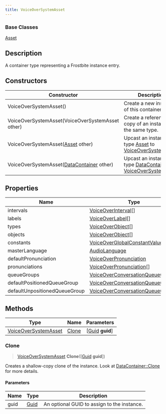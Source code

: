 ```yaml
---
title: VoiceOverSystemAsset
---
```

### Base Classes

[Asset](/vext/ref/fb/asset/)

## Description

A container type representing a Frostbite instance entry.

## Constructors

| Constructor                                                                     | Description                                                                                                                     |
| ------------------------------------------------------------------------------- | ------------------------------------------------------------------------------------------------------------------------------- |
| VoiceOverSystemAsset()                                                          | Create a new instance of this container type.                                                                                   |
| VoiceOverSystemAsset(VoiceOverSystemAsset other)                                | Create a reference copy of an instance of the same type.                                                                        |
| VoiceOverSystemAsset([Asset](/vext/ref/fb/asset/) other)                                      | Upcast an instance of type [Asset](/vext/ref/fb/asset/) to [VoiceOverSystemAsset](/vext/ref/fb/voiceoversystemasset/).                                      |
| VoiceOverSystemAsset([DataContainer](/vext/ref/shared/class/datacontainer) other) | Upcast an instance of type [DataContainer](/vext/ref/shared/class/datacontainer) to [VoiceOverSystemAsset](/vext/ref/fb/voiceoversystemasset/). |

## Properties

| Name                          | Type                                                                   | Description |
| ----------------------------- | ---------------------------------------------------------------------- | ----------- |
| intervals                     | [VoiceOverInterval](/vext/ref/fb/voiceoverinterval/)\[\]                             |             |
| labels                        | [VoiceOverLabel](/vext/ref/fb/voiceoverlabel/)\[\]                                   |             |
| types                         | [VoiceOverObject](/vext/ref/fb/voiceoverobject/)\[\]                                 |             |
| objects                       | [VoiceOverObject](/vext/ref/fb/voiceoverobject/)\[\]                                 |             |
| constants                     | [VoiceOverGlobalConstantValue](/vext/ref/fb/voiceoverglobalconstantvalue/)\[\]       |             |
| masterLanguage                | [AudioLanguage](/vext/ref/fb/audiolanguage/)                                         |             |
| defaultPronunciation          | [VoiceOverPronunciation](/vext/ref/fb/voiceoverpronunciation/)                       |             |
| pronunciations                | [VoiceOverPronunciation](/vext/ref/fb/voiceoverpronunciation/)\[\]                   |             |
| queueGroups                   | [VoiceOverConversationQueueGroup](/vext/ref/fb/voiceoverconversationqueuegroup/)\[\] |             |
| defaultPositionedQueueGroup   | [VoiceOverConversationQueueGroup](/vext/ref/fb/voiceoverconversationqueuegroup/)     |             |
| defaultUnpositionedQueueGroup | [VoiceOverConversationQueueGroup](/vext/ref/fb/voiceoverconversationqueuegroup/)     |             |

## Methods

| Type                                         | Name            | Parameters                                     |
| -------------------------------------------- | --------------- | ---------------------------------------------- |
| [VoiceOverSystemAsset](/vext/ref/fb/voiceoversystemasset/) | [Clone](#clone) | \[[Guid](/vext/ref/shared/class/guid) **guid**\] |

### Clone

> [VoiceOverSystemAsset](/vext/ref/fb/voiceoversystemasset/) **Clone**(\[[Guid](/vext/ref/shared/class/guid) **guid**\])

Creates a shallow-copy clone of the instance. Look at [DataContainer::Clone](/vext/ref/shared/class/datacontainer#clone) for more details.

#### Parameters

| Name | Type         | Description                                 |
| ---- | ------------ | ------------------------------------------- |
| guid | [Guid](/vext/ref/shared/class/guid/) | An optional GUID to assign to the instance. |
